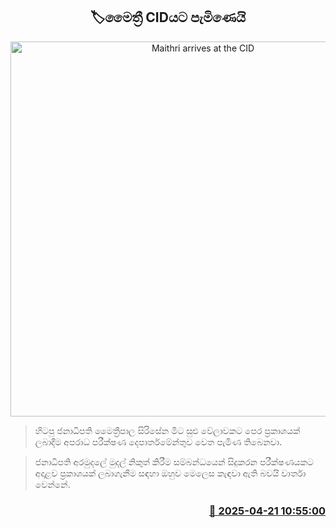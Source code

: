 <p align='center'><b><h2 align='center' title='Maithri arrives at the CID'>🏷මෛත්‍රී CIDයට පැමිණෙයි</h2></b></p>
<p align='center'><img src='https://helakuru.sgp1.cdn.digitaloceanspaces.com/esana/images/lib/maithripala-sirisena-33.jpg' width='600' alt='Maithri arrives at the CID'></p>

> හිටපු ජනාධිපති මෛත්‍රීපාල සිරිසේන මීට සුළු වේලාවකට පෙර ප්‍රකාශයක් ලබාදීම අපරාධ පරීක්ෂණ දෙපාර්තමේන්තුව වෙත පැමිණ තිබෙනවා.

> ජනාධිපති අරමුදලේ මුදල් නිකුත් කිරීම සම්බන්ධයෙන් සිදුකරන පරීක්ෂණයකට අදාළව ප්‍රකාශයක් ලබාගැනීම සඳහා ඔහුව මෙලෙස කැඳවා ඇති බවයි වාර්තා වෙන්නේ.



<h3 align='right'><a href='https://www.helakuru.lk/esana/p/109372/'>📅 2025-04-21 10:55:00</a></h3>
